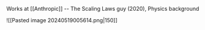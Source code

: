 Works at [[Anthropic]] -- The Scaling Laws guy (2020), Physics background


![[Pasted image 20240519005614.png|150]]
